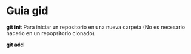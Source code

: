 # Guia gid
**git init** Para iniciar un repositorio en una nueva carpeta (No es necesario hacerlo en un repopsitorio clonado).

**git add** 